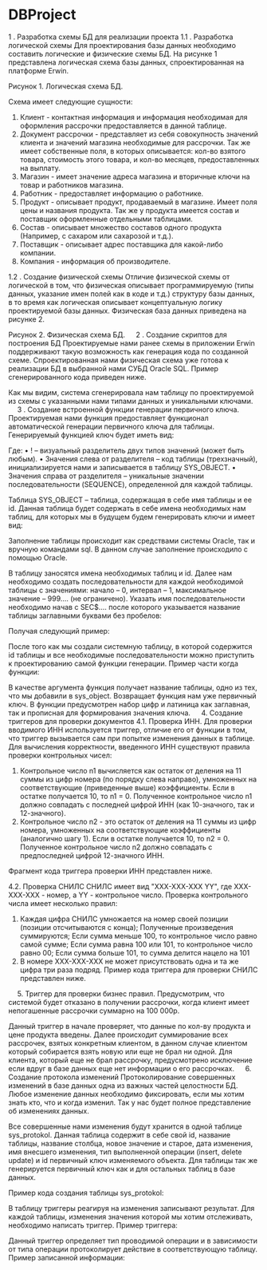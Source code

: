 # DBProject
 1 .	Разработка схемы БД для реализации проекта
 1.1 .	Разработка логической схемы
Для проектирования базы данных необходимо составить логические и физические схемы БД. 
На рисунке 1 представлена логическая схема базы данных, спроектированная на платформе Erwin.
 
Рисунок 1. Логическая схема БД.

Схема имеет следующие сущности:
1.	Клиент - контактная информация и информация необходимая для оформления рассрочки предоставляется в данной таблице.
2.	Документ рассрочки - представляет из себя совокупность значений клиента и значений магазина необходимые для рассрочки. Так же имеет собственные поля, в которых описывается: кол-во взятого товара, стоимость этого товара, и кол-во месяцев, предоставленных на выплату. 
3.	Магазин - имеет значение адреса магазина и вторичные ключи на товар и работников магазина.
4.	Работник - предоставляет информацию о работнике.
5.	Продукт - описывает продукт, продаваемый в магазине. Имеет поля цены и названия продукта. Так же у продукта имеется состав и поставщик оформленные отдельными таблицами.
6.	Состав - описывает множество составов одного продукта (Например, с сахаром или сахарозой и т.д.).
7.	Поставщик - описывает адрес поставщика для какой-либо компании.
8.	Компания - информация об производителе.

 1.2 .	Создание физической схемы
Отличие физической схемы от логической в том, что физическая описывает программируемую (типы данных, указание имен полей как в коде и т.д.) структуру базы данных, в то время как логическая описывает концептуальную логику проектируемой базы данных. Физическая база данных приведена на рисунке 2.
  
Рисунок 2. Физическая схема БД.
 
 2 .	Создание скриптов для построения БД
Проектируемые нами ранее схемы в приложении Erwin поддерживают такую возможность как генерация кода по созданной схеме. Спроектированная нами физическая схема уже готова к реализации БД в выбранной нами СУБД Oracle SQL. Пример сгенерированного кода приведен ниже.
 

Как мы видим, система сгенерировала нам таблицу по проектируемой из схемы с указанными нами типами данных и уникальными ключами.
 
 3 .	Создание встроенной функции генерации первичного ключа.
Проектируемая нами функция предоставляет функционал автоматической генерации первичного ключа для таблицы. Генерируемый функцией ключ будет иметь вид:
 
Где:
•	! – визуальный разделитель двух типов значений (может быть любым).
•	Значения слева от разделителя – код таблицы (трехзначный), инициализируется нами и записывается в таблицу SYS_OBJECT.
•	Значения справа от разделителя – уникальные значении последовательности (SEQUENCE), определенной для каждой таблицы.

Таблица SYS_OBJECT – таблица, содержащая в себе имя таблицы и ее id. Данная таблица будет содержать в себе имена необходимых нам таблиц, для которых мы в будущем будем генерировать ключи и имеет вид:
 
Заполнение таблицы происходит как средствами системы Oracle, так и вручную командами sql. В данном случае заполнение происходило с помощью Oracle.
 
В таблицу заносятся имена необходимых таблиц и id. 
Далее нам необходимо создать последовательности для каждой необходимой таблицы с значениями: начало – 0, интервал – 1, максимальное значение – 999…. (не ограничено). Указать имя последовательности необходимо начав с SEC$.... после которого указывается название таблицы заглавными буквами без пробелов:
 
Получая следующий пример: 
 

После того как мы создали системную таблицу, в которой содержится id таблицы и все необходимые последовательности можно приступить к проектированию самой функции генерации. Пример части когда функции:
 
В качестве аргумента функция получает название таблицы, одно из тех, что мы добавили в sys_object. Возвращает функция нам уже первичный ключ. В функции предусмотрен набор цифр и латиница как заглавная, так и прописная для формирования значения ключа.
 
4.	Создание триггеров для проверки документов
4.1.	Проверка ИНН.
Для проверки вводимого ИНН используется триггер, отличие его от функции в том, что триггер вызывается сам при попытке изменения данных в таблице. Для вычисления корректности, введенного ИНН существуют правила проверки контрольных чисел:
1)	Контрольное число n1 вычисляется как остаток от деления на 11 суммы из цифр номера (по порядку слева направо), умноженных на соответствующие (приведенные выше) коэффициенты. Если в остатке получается 10, то n1 = 0. Полученное контрольное число n1 должно совпадать с последней цифрой ИНН (как 10-значного, так и 12-значного).
2)	Контрольное число n2 - это остаток от деления на 11 суммы из цифр номера, умноженных на соответствующие коэффициенты (аналогично шагу 1). Если в остатке получается 10, то n2 = 0. Полученное контрольное число n2 должно совпадать с предпоследней цифрой 12-значного ИНН.

Фрагмент кода триггера проверки ИНН представлен ниже.
 

 
4.2.	Проверка СНИЛС
СНИЛС имеет вид "XXX-XXX-XXX YY", где XXX-XXX-XXX - номер, а YY - контрольное число.
Проверка контрольного числа имеет несколько правил:
1.	Каждая цифра СНИЛС умножается на номер своей позиции (позиции отсчитываются с конца); Полученные произведения суммируются;  Если сумма меньше 100, то контрольное число равно самой сумме;  Если сумма равна 100 или 101, то контрольное число равно 00; Если сумма больше 101, то сумма делится нацело на 101
2.	В номере XXX-XXX-XXX не может присутствовать одна и та же цифра три раза подряд.
Пример кода триггера для проверки СНИЛС представлен ниже.
 
   
 
5.	Триггер для проверки бизнес правил.
Предусмотрим, что системой будет отказано в получении рассрочки, когда клиент имеет непогашенные рассрочки суммарно на 100 000р. 
 
Данный триггер в начале проверяет, что данные по кол-ву продукта и цене продукта введены. Далее происходит суммирование всех рассрочек, взятых конкретным клиентом, в данном случае клиентом который собирается взять новую или еще не брал ни одной. Для клиента, который еще не брал рассрочку, предусмотрено исключение если вдруг в базе данных еще нет информации о его рассрочках.
 
6.	Создание протокола изменений
Протоколирование совершенных изменений в базе данных одна из важных частей целостности БД. Любое изменение данных необходимо фиксировать, если мы хотим знать кто, что и когда изменил. Так у нас будет полное представление об изменениях данных.

Все совершенные нами изменения будут хранится в одной таблице sys_protokol. Данная таблица содержит в себе свой id, название таблицы, название столбца, новое значение и старое, дата изменения, имя внесшего изменения, тип выполненной операции (insert, delete update) и id первичный ключ изменяемого объекта. Для таблицы так же генерируется первичный ключ как и для остальных таблиц в базе данных.

Пример кода создания таблицы sys_protokol:
 

В таблицу триггеры реагируя на изменения записывают результат.
Для каждой таблицы, изменения значения которой мы хотим отслеживать, необходимо написать триггер. 
Пример триггера: 
 
Данный триггер определяет тип проводимой операции и в зависимости от типа операции протоколирует действие в соответствующую таблицу. 
Пример записанной информации:
 



